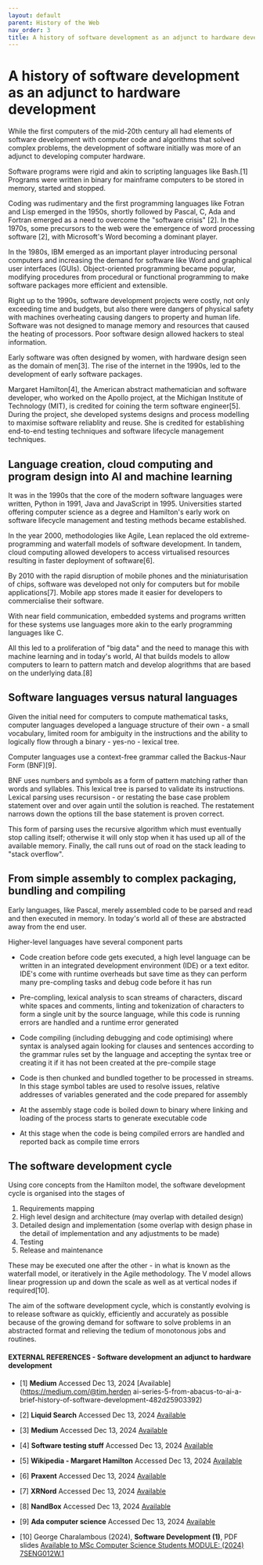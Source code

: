 ```yaml
---
layout: default
parent: History of the Web
nav_order: 3
title: A history of software development as an adjunct to hardware development
---
```



# A history of software development as an adjunct to hardware development

While the first computers of the mid-20th century all had elements of software development with computer code and algorithms that solved complex problems, the development of software initially was more of an adjunct to developing computer hardware.

Software programs were rigid and akin to scripting languages like Bash.[1] Programs were written in binary for mainframe computers to be stored in memory, started and stopped. 

Coding was rudimentary and the first programming languages like Fotran and Lisp emerged in the 1950s, shortly followed by Pascal, C, Ada and Fortran emerged as a need to overcome the "software crisis" [2]. In the 1970s, some precursors to the web were the emergence of word processing software [2], with Microsoft's Word becoming a dominant player.

In the 1980s, IBM emerged as an important player introducing personal computers and increasing the demand for software like Word and graphical user interfaces (GUIs). Object-oriented programming became popular, modifying procedures from procedural or functional programming to make software packages more efficient and extensible.

Right up to the 1990s, software development projects were costly, not only exceeding time and budgets, but also there were dangers of physical safety with machines overheating causing dangers to property and human life. Software was not designed to manage memory and resources that caused the heating of processors. Poor software design allowed hackers to steal information. 

Early software was often designed by women, with hardware design seen as the domain of men[3]. The rise of the internet in the 1990s, led to the development of early software packages.

Margaret Hamilton[4], the American abstract mathematician and software developer, who worked on the Apollo project, at the Michigan Institute of Technology (MIT), is credited for coining the term software engineer[5]. During the project, she developed systems designs and process modelling to maximise software reliablity and reuse. She is credited for establishing end-to-end testing techniques and software lifecycle management techniques. 

## Language creation, cloud computing and program design into AI and machine learning

It was in the 1990s that the core of the modern software languages were written, Python in 1991, Java and JavaScript in 1995. Universities started offering computer science as a degree and Hamilton's early work on software lifecycle management and testing methods became established.

In the year 2000, methodologies like Agile, Lean replaced the old extreme-programming and waterfall models of software development. In tandem, cloud computing allowed developers to access virtualised resources resulting in faster deployment of software[6].

By 2010 with the rapid disruption of mobile phones and the miniaturisation of chips, software was developed not only for computers but for mobile applications[7]. Mobile app stores made it easier for developers to commercialise their software.

With near field communication, embedded systems and programs written for these systems use languages more akin to the early programming languages like C.

All this led to a proliferation of "big data" and the need to manage this with machine learning and in today's world, AI that builds models to allow computers to learn to pattern match and develop alogrithms that are based on the underlying data.[8]

## Software languages versus natural languages

Given the initial need for computers to compute mathematical tasks, computer languages developed a language structure of their own - a small vocabulary, limited room for ambiguity in the instructions and the ability to logically flow through a binary - yes-no - lexical tree.

Computer languages use a context-free grammar called the Backus-Naur Form (BNF)[9]. 

BNF uses numbers and symbols as a form of pattern matching rather than words and syllables. This lexical tree is parsed to validate its instructions. Lexical parsing uses recursison - or restating the base case problem statement over and over again until the solution is reached. The restatement narrows down the options till the base statement is proven correct. 

This form of parsing uses the recursive algorithm which must eventually stop calling itself; otherwise it will only stop when it has used up all of the available memory. Finally, the call runs out of road on the stack leading to  "stack overflow".


## From simple assembly to complex packaging, bundling and compiling

Early languages, like Pascal, merely assembled code to be parsed and read and then executed in memory. In today's world all of these are abstracted away from the end user.

Higher-level languages have several component parts

- Code creation before code gets executed, a high level language can be written in an integrated development environment (IDE) or a text editor. IDE's come with runtime overheads but save time as they can perform many pre-compling tasks and debug code before it has run

- Pre-compling, lexical analysis to scan streams of characters, discard white spaces and comments, linting  and tokenization of characters to form a single unit by the source language, while this code is running errors are handled and a runtime error generated

- Code compiling (including debugging and code optimising) where syntax is analysed again looking for clauses and sentences according to the grammar rules set by the language and accepting the syntax tree or creating it if it has not been created at the pre-compile stage

- Code is then chunked and bundled together to be processed in streams. In this stage symbol tables are used to resolve issues, relative addresses of variables generated and the code prepared for assembly

- At the assembly stage code is boiled down to binary where linking and loading of the process starts to generate executable code

- At this stage when the code is being compiled errors are handled and reported back as compile time errors

## The software development cycle

Using core concepts from the Hamilton model, the software development cycle is organised into the stages of

1. Requirements mapping
2. High level design and architecture (may overlap with detailed design)
3. Detailed design and implementation (some overlap with design phase in the detail of implementation and any adjustments to be made)
4. Testing
5. Release and maintenance

These may be executed one after the other - in what is known as the waterfall model, or iteratively in the Agile methodology.
The V model allows linear progression up and down the scale as well as at vertical nodes if required[10].

The aim of the software development cycle, which is constantly evolving is to release software as quickly, efficiently and accurately as possible because of the growing demand for software to solve problems in an abstracted format and relieving the tedium of monotonous jobs and routines.

#### EXTERNAL REFERENCES - Software development an adjunct to hardware development


- [1] __Medium__ Accessed Dec 13, 2024 [Available](https://medium.com/@tim.herden ai-series-5-from-abacus-to-ai-a-brief-history-of-software-development-482d25903392)

- [2] __Liquid Search__ Accessed Dec 13, 2024 [Available](https://www.liquisearch.com/history_of_software_engineering/overview)

- [3] __Medium__ Accessed Dec 13, 2024 [Available](https://medium.com/@mitzijackson/history-of-software-development-from-punched-cards-to-artificial-intelligence-6dc779d1d784)

- [4] __Software testing stuff__ Accessed Dec 13, 2024 [Available](https://www.softwaretestingstuff.com/2007/09/brief-history-of-software-engineering.html)
 
- [5] __Wikipedia - Margaret Hamilton__ Accessed Dec 13, 2024 [Available](https://en.wikipedia.org/wiki/Margaret_Hamilton_software_engineer)

- [6] __Praxent__ Accessed Dec 13, 2024 [Available](https://praxent.com/blog/history-of-software-development-innovation)

- [7] __XRNord__ Accessed Dec 13, 2024 [Available](https://www.xrnord.com/post/the-history-of-software-development-from-early-days-to-modern-times)

- [8] __NandBox__ Accessed Dec 13, 2024 [Available](https://nandbox.com/the-history-of-software-development-over-70-years-of-innovation/)

- [9] __Ada computer science__ Accessed Dec 13, 2024 [Available](https://adacomputerscience.org/concepts/trans_bnf)

- [10]  George Charalambous (2024), __Software Development (1)__, PDF slides [Available to MSc Computer Science Students MODULE: (2024) 7SENG012W.1](https://learning.westminster.ac.uk/ultra/courses/_98804_1/outline/file/_5365890_1)


